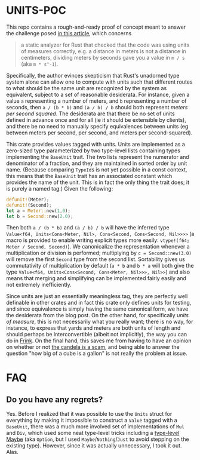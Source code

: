 # UNITS-POC

This repo contains a rough-and-ready proof of concept meant to answer the
challenge posed [in this
article](https://yoric.github.io/post/rust-refinement-types/), which
concerns

> a static analyzer for Rust that checked that the code was using
> units of measures correctly, e.g. a distance in meters is not a
> distance in centimeters, dividing meters by seconds gave you a value
> in `m / s` (aka `m * s^-1`).

Specifically, the author evinces skepticism that Rust's unadorned type
system alone can allow one to compute with units such that different
routes to what should be the same unit are recognized by the system as
equivalent, subject to a set of reasonable desiderata. For instance,
given a value `a` representing a number of meters, and `b`
representing a number of seconds, then `a / (b * b)` and `(a / b) / b`
should both represent _meters per second squared_. The desiderata are
that there be no set of units defined in advance once and for all (ie
it should be extensible by clients), and there be no need to manually
specify equivalences between units (eg between meters per second, per
second, and meters per second-squared).

This crate provides values tagged with units. Units are implemented as
a zero-sized type parameterized by two type-level lists containing
types implementing the `BaseUnit` trait. The two lists represent the
numerator and denominator of a fraction, and they are maintained in
sorted order by unit name. (Because comparing `TypeId`s is not yet
possible in a const context, this means that the `BaseUnit` trait has
an associated constant which provides the name of the unit. This is in
fact the only thing the trait does; it is purely a named tag.) Given the
following:

```rust
defunit!(Meter);
defunit!(Second);
let a = Meter::new(1,0);
let b = Second::new(2.0);
```

Then both `a / (b * b)` and `(a / b) / b` will have the inferred type
`Value<f64, Units<Cons<Meter, Nil>, Cons<Second, Cons<Second, Nil>>>>`
(a macro is provided to enable writing explicit types more easily:
`vtype!(f64; Meter / Second, Second)`). We canonicalize the
representation whenever a multiplication or division is performed;
multiplying by `c = Second::new(3.0)` will remove the first `Second`
type from the second list. Sortability gives us commutativity of
multiplication by default (`a * b` and `b * a` will both give the type
`Value<f64, Units<Cons<Second, Cons<Meter, Nil>>>, Nil>>`) and also
means that merging and simplifying can be implemented fairly easily
and not extremely inefficiently.

Since units are just an essentially meaningless tag, they are
perfectly well definable in other crates and in fact this crate only
defines units for testing, and since equivalence is simply having the
same canonical form, we have the desiderata from the blog post. On the
other hand, for specifically *units of measure*, this is not
necessarily what you really want; there is no way, for instance, to
express that yards and meters are both units of length and should
perhaps be interconvertible (albeit not implicitly), the way you can
do in [Frink](https://frinklang.org/). On the final hand, this saves
me from having to have an opinion on whether or not [the candela is a
scam](https://frinklang.org/frinkdata/units.txt), and being able to
answer the question "how big of a cube is a gallon" is not really the
problem at issue.

# FAQ

## Do you have any regrets?

Yes. Before I realized that it was possible to use the `Units` struct
for everything by making it impossible to construct a `Value` tagged
with a `BaseUnit`, there was a much more involved set of
implementations of `Mul` and `Div`, which used some neat type-level
tricks including a [type-level
Maybe](https://github.com/bwo/units-poc/commit/cc23afa808e456ae32f26baf1515c5e856dbd836#diff-06060802aa63cf0eea53aba4bb5b2c88a0b96d2dc21bbe7a7736d21e31b127b5L90-L131)
(aka `Option`, but I used `Maybe`/`Nothing`/`Just` to avoid stepping
on the existing type). However, since it was actually unnecessary, I
took it out. Alas.
